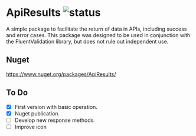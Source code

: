# ApiResults ![status](https://img.shields.io/static/v1?label=status&message=ready&color=blue)
A simple package to facilitate the return of data in APIs, including success and error cases. This package was designed to be used in conjunction with the FluentValidation library, but does not rule out independent use.

## Nuget
https://www.nuget.org/packages/ApiResults/

## To Do
- [x] First version with basic operation.
- [x] Nuget publication.
- [ ] Develop new response methods.
- [ ] Improve icon
